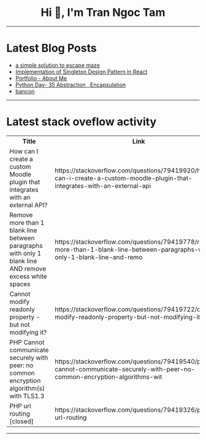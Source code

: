 <h1 align="center">Hi 👋, I'm Tran Ngoc Tam</h1>

---

# Latest Blog Posts 
<!-- BLOG-POST-LIST:START -->
- [a simple solution to escape maze](https://dev.to/jeffliulab/a-simple-solution-to-escape-maze-onc)
- [Implementation of Singleton Design Pattern in React](https://dev.to/nashirjamali/implementation-of-singleton-design-pattern-in-react-5dma)
- [Portfolio - About Me](https://dev.to/onlinedevelopers/portfolio-about-me-1lhk)
- [Python Day- 35 Abstraction , Encapsulation](https://dev.to/guru_prasanna_01/python-day-35-abstraction-encapsulation-18n1)
- [bancon](https://dev.to/timthoi/bancon-1dnh)
<!-- BLOG-POST-LIST:END -->

---

# Latest stack oveflow activity
<table>
  <tr><th>Title</th><th>Link</th></tr>
  <!-- STACKOVERFLOW:START --><tr><td>How can I create a custom Moodle plugin that integrates with an external API?</td><td>https://stackoverflow.com/questions/79419920/how-can-i-create-a-custom-moodle-plugin-that-integrates-with-an-external-api</td></tr><tr><td>Remove more than 1 blank line between paragraphs with only 1 blank line AND remove excess white spaces</td><td>https://stackoverflow.com/questions/79419778/remove-more-than-1-blank-line-between-paragraphs-with-only-1-blank-line-and-remo</td></tr><tr><td>Cannot modify readonly property - but not modifying it?</td><td>https://stackoverflow.com/questions/79419722/cannot-modify-readonly-property-but-not-modifying-it</td></tr><tr><td>PHP Cannot communicate securely with peer: no common encryption algorithm&lpar;s&rpar; with TLS1.3</td><td>https://stackoverflow.com/questions/79419540/php-cannot-communicate-securely-with-peer-no-common-encryption-algorithms-wit</td></tr><tr><td>PHP url routing [closed]</td><td>https://stackoverflow.com/questions/79419326/php-url-routing</td></tr><!-- STACKOVERFLOW:END -->
</table>

---


